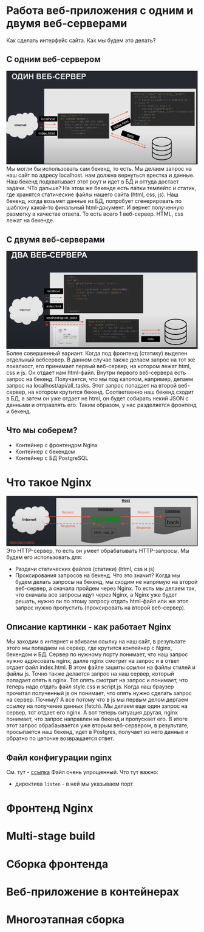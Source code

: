 # Работа веб-приложения с одним и двумя веб-серверами
Как сделать интерфейс сайта. Как мы будем это делать?
## С одним веб-сервером
![pic1](pic1.PNG)
Мы могли бы использовать сам бекенд, то есть. Мы делаем запрос на наш сайт по адресу localhost. нам должна вернуться врестка и данные. Наш бекенд подхватывает этот роут и идет в БД и оттуда достает задачи. ЧТо дальше? На этом же бекенде есть папки темлейтс и статик, где хранятся статические файлы нашего сайта (html, css, js). Наш бекенд, когда возьмет данные из БД, попробует сгенерировать по шаблону какой-то финальный html-документ. И вернет полученную разметку в качестве ответа. То есть всего 1 веб-сервер. HTML, css лежат на бекенде.

## С двумя веб-серверами
![pic2](pic2.PNG)
Более совершенный вариант. Когда под фронтенд (статику) выделен отдельный вебсервер. В данном случае также делаем запрос на тот же локалхост, его принимает первый веб-сервер, на котором лежат html, css и js. Он отдает нам html-файл. Внутри первого веб-сервера есть запрос на бекенд. Получается, что мы под капотом, например, делаем запрос на localhost/api/all_tasks. Этот запрос попадает на второй веб-сервер, на котором крутится бекенд. Соответвенно наш бекенд сходит в БД, а затем он уже отдает не html, он будет собирать некий JSON с данными и отправлять его. Таким образом, у нас разделяется фронтенд и бекенд.

## Что мы соберем?
- Контейнер с фронтендом Nginx
- Контейнер с бекендом
- Контейнер с БД PostgreSQL

# Что такое Nginx
![pic3](pic3.PNG)
Это HTTP-сервер, то есть он умеет обрабатывать HTTP-запросы. Мы будем его использовать для:
- Раздачи статических файлов (статики) (html, css и js)
- Проксирования запросов на бекенд. Что это значит? Когда мы будем делать запросы на бекенд, мы сходим не напрямую на второй веб-сервер, а сначала пройдем через Nginx. То есть мы делаем так, что сначала все запросы идут через Nginx, а Nginx уже будет решать, нужно ли по этому запросу отдать html-файл или же этот запрос нужно пропустить (проксировать на второй веб-сервер).

## Описание картинки - как работает Nginx
Мы заходим в интернет и вбиваем ссылку на наш сайт, в результате этого мы попадаем на сервер, где крутится контейнер с Nginx, бекендом и БД. Сервер по нужному порту понимает, что наш запрос нужно адресовать nginx, далле nginx смотрит на запрос и в ответ отдает файл index.html. В этом файле зашиты ссылки на файлы стилей и файлы js. Точно также делается запрос на наш сервер, который попадает опять в nginx. Тот опять смотрит на запрос и понимает, что теперь надо отдать файл style.css и script.js. Когда наш браузер прочитал полученный js он понимает, что опять нужно сделать запрос на сервер. Почнму? А все потому что в js мы первым делом дергаем ссылку на получение данных (fetch). Мы делаем еще один запрос на сервер, тот отдает его nginx. А вот теперь ситуация другая, nginx понимает, что запрос направлен на бекенд и пропускает его. В итоге этот запрос обрабаывается уже вторым веб-сервером, в результате, просыпается наш бекенд, идет в Postgres, получает из него данные и обратно по цепочке возвращается ответ.

## Файл конфигурации nginx
См. тут - [ссылка](nginx/nginx.conf)
Файл очень упрощенный. Что тут важно:
- директива ```listen``` - в ней мы указываем порт 
# Фронтенд Nginx

# Multi-stage build

# Сборка фронтенда

# Веб-приложение в контейнерах

# Многоэтапная сборка